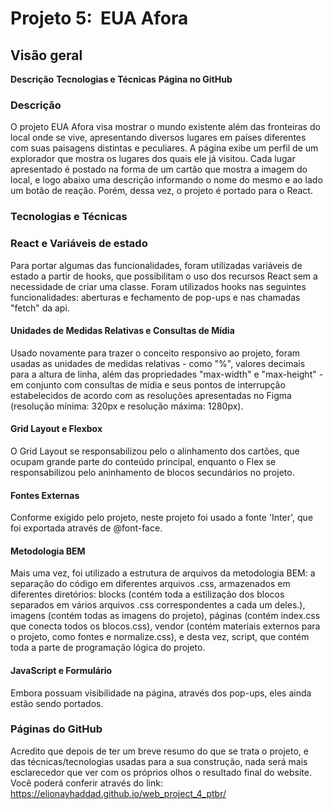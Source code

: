 # Projeto 5:  EUA Afora

## Visão geral

**Descrição**
**Tecnologias e Técnicas**
**Página no GitHub**

### Descrição

O projeto EUA Afora visa mostrar o mundo existente além das fronteiras do local onde se vive, apresentando diversos lugares em países diferentes com suas paisagens distintas e peculiares. A página exibe um perfil de um explorador que mostra os lugares dos quais ele já visitou. Cada lugar apresentado é postado na forma de um cartão que mostra a imagem do local, e logo abaixo uma descrição informando o nome do mesmo e ao lado um botão de reação. Porém, dessa vez, o projeto é portado para o React.

### Tecnologias e Técnicas

### React e Variáveis de estado

Para portar algumas das funcionalidades, foram utilizadas variáveis de estado a partir de hooks, que possibilitam o uso dos recursos React sem a necessidade de criar uma classe. Foram utilizados hooks nas seguintes funcionalidades: aberturas e fechamento de pop-ups e nas chamadas "fetch" da api.

#### Unidades de Medidas Relativas e Consultas de Mídia

Usado novamente para trazer o conceito responsivo ao projeto, foram usadas as unidades de medidas relativas - como "%", valores decimais para a altura de linha, além das propriedades "max-width" e "max-height" - em conjunto com consultas de mídia e seus pontos de interrupção estabelecidos de acordo com as resoluções apresentadas no Figma (resolução mínima: 320px e resolução máxima: 1280px).

#### Grid Layout e Flexbox

O Grid Layout se responsabilizou pelo o alinhamento dos cartões, que ocupam grande parte do conteúdo principal, enquanto o Flex se responsabilizou pelo aninhamento de blocos secundários no projeto.

#### Fontes Externas

Conforme exigido pelo projeto, neste projeto foi usado a fonte 'Inter', que foi exportada através de @font-face.

#### Metodologia BEM

Mais uma vez, foi utilizado a estrutura de arquivos da metodologia BEM: a separação do código em diferentes arquivos .css, armazenados em diferentes diretórios: blocks (contém toda a estilização dos blocos separados em vários arquivos .css correspondentes a cada um deles.), imagens (contém todas as imagens do projeto), páginas (contém index.css que conecta todos os blocos.css), vendor (contém materiais externos para o projeto, como fontes e normalize.css), e desta vez, script, que contém toda a parte de programação lógica do projeto.

#### JavaScript e Formulário

Embora possuam visibilidade na página, através dos pop-ups, eles ainda estão sendo portados.

### Páginas do GitHub

Acredito que depois de ter um breve resumo do que se trata o projeto, e das técnicas/tecnologias usadas para a sua construção, nada será mais esclarecedor que ver com os próprios olhos o resultado final do website. Você poderá conferir através do link:
https://elionayhaddad.github.io/web_project_4_ptbr/
